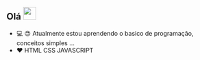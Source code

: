 
<!--
**Lucianevianagbi/Lucianevianagbi** is a ✨ _special_ ✨ repository because its `README.md` (this file) appears on your GitHub profile.

Here are some ideas to get you started:

- 🔭 I’m currently working on ...
- 🌱 I’m currently learning ...
- 👯 I’m looking to collaborate on ...
- 🤔 I’m looking for help with ...
- 💬 Ask me about ...
- 📫 How to reach me: ...
- 😄 Pronouns: ...
- ⚡ Fun fact: ...
-->


## Olá  <img src="https://github.com/everton-dgn/everton-dgn/blob/main/gif/Hi.gif?raw=true" width="30px">

- 💻 😍 Atualmente estou aprendendo o  basico de programação, conceitos simples ...
-  ❤ HTML CSS JAVASCRIPT




